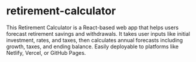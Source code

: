 # retirement-calculator
This Retirement Calculator is a React-based web app that helps users forecast retirement savings and withdrawals. It takes user inputs like initial investment, rates, and taxes, then calculates annual forecasts including growth, taxes, and ending balance. Easily deployable to platforms like Netlify, Vercel, or GitHub Pages.
